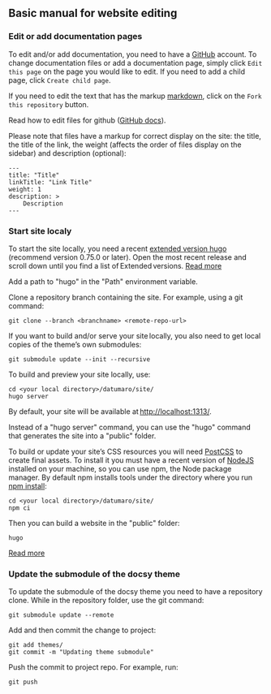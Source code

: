 ## Basic manual for website editing

### Edit or add documentation pages

To edit and/or add documentation, you need to have a [GitHub](https://github.com/login) account.
To change documentation files or add a documentation page,
simply click `Edit this page` on the page you would like to edit.
If you need to add a child page, click `Create child page`.

If you need to edit the text that has the markup [markdown](https://github.com/adam-p/markdown-here/wiki/Markdown-Cheatsheet),
click on the `Fork this repository` button.

Read how to edit files for github ([GitHub docs](https://docs.github.com/en/github/managing-files-in-a-repository/editing-files-in-another-users-repository)).

Please note that files have a markup for correct display on the site: the title, the title of the link,
the weight (affects the order of files display on the sidebar) and description (optional):

    ---
    title: "Title"
    linkTitle: "Link Title"
    weight: 1
    description: >
        Description
    ---

### Start site localy

To start the site locally, you need a recent [extended version hugo](https://github.com/gohugoio/hugo/releases)
(recommend version 0.75.0 or later).
Open the most recent release and scroll down until you find a list of Extended versions. [Read more](https://gohugo.io/getting-started/installing/#quick-install)

Add a path to "hugo" in the "Path" environment variable.

Clone a repository branch containing the site. For example, using a git command:

    git clone --branch <branchname> <remote-repo-url>

If you want to build and/or serve your site locally, you also need to get local copies of the theme’s own submodules:

    git submodule update --init --recursive

To build and preview your site locally, use:

    cd <your local directory>/datumaro/site/
    hugo server

By default, your site will be available at <http://localhost:1313/>.

Instead of a "hugo server" command, you can use the "hugo" command that generates the site into a "public" folder.

To build or update your site’s CSS resources you will need [PostCSS](https://postcss.org/) to create final assets.
To install it you must have a recent version of [NodeJS](https://nodejs.org/en/) installed on your machine,
so you can use npm, the Node package manager.
By default npm installs tools under the directory where you run [npm install](https://docs.npmjs.com/cli/v6/commands/npm-install#description):

    cd <your local directory>/datumaro/site/
    npm ci

Then you can build a website in the "public" folder:

    hugo

[Read more](https://www.docsy.dev/docs/getting-started/)

### Update the submodule of the docsy theme

To update the submodule of the docsy theme you need to have a repository clone. While in the repository folder,
use the git command:

    git submodule update --remote

Add and then commit the change to project:

    git add themes/
    git commit -m "Updating theme submodule"

Push the commit to project repo. For example, run:

    git push
